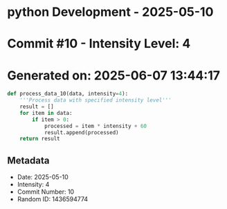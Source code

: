 ﻿# python Development - 2025-05-10
# Commit #10 - Intensity Level: 4
# Generated on: 2025-06-07 13:44:17
```python
def process_data_10(data, intensity=4):
    '''Process data with specified intensity level'''
    result = []
    for item in data:
        if item > 0:
            processed = item * intensity + 60
            result.append(processed)
    return result
```
## Metadata
- Date: 2025-05-10
- Intensity: 4
- Commit Number: 10
- Random ID: 1436594774
